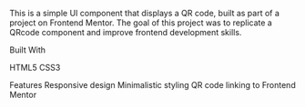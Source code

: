 This is a simple UI component that displays a QR code, 
built as part of a project on Frontend Mentor. 
The goal of this project was to replicate a QRcode 
component and improve frontend development skills.

Built With

HTML5
CSS3

Features
Responsive design
Minimalistic styling
QR code linking to Frontend Mentor
